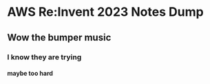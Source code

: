 # AWS Re:Invent 2023 Notes Dump

## Wow the bumper music

### I know they are trying

#### maybe too hard
